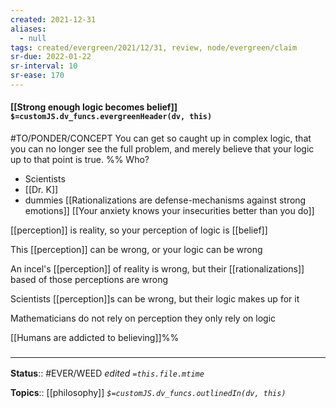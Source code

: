 ```yaml
---
created: 2021-12-31 
aliases:
  - null
tags: created/evergreen/2021/12/31, review, node/evergreen/claim
sr-due: 2022-01-22
sr-interval: 10
sr-ease: 170
---
```


#### [[Strong enough logic becomes belief]] `$=customJS.dv_funcs.evergreenHeader(dv, this)`

#TO/PONDER/CONCEPT 
You can get so caught up in complex logic, that you can no longer see the full problem, and merely believe that your logic up to that point is true. 
%%
Who?
- Scientists 
- [[Dr. K]]
 - dummies [[Rationalizations are defense-mechanisms against strong emotions]]
[[Your anxiety knows your insecurities better than you do]]

[[perception]] is reality, so your perception of logic is [[belief]]

This [[perception]] can be wrong, or your logic can be wrong

An incel's [[perception]] of reality is wrong, but their [[rationalizations]] based of those perceptions are wrong

Scientists [[perception]]s can be wrong, but their logic makes up for it

Mathematicians do not rely on perception they only rely on logic

[[Humans are addicted to believing]]%%


### <hr class="footnote"/>

**Status**:: #EVER/WEED 
*edited `=this.file.mtime`*

**Topics**:: [[philosophy]]
*`$=customJS.dv_funcs.outlinedIn(dv, this)`*


